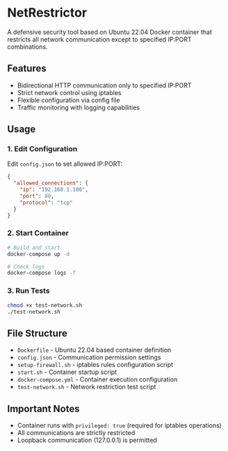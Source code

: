 # NetRestrictor

A defensive security tool based on Ubuntu 22.04 Docker container that restricts all network communication except to specified IP:PORT combinations.

## Features

- Bidirectional HTTP communication only to specified IP:PORT
- Strict network control using iptables
- Flexible configuration via config file
- Traffic monitoring with logging capabilities

## Usage

### 1. Edit Configuration

Edit `config.json` to set allowed IP:PORT:

```json
{
  "allowed_connections": {
    "ip": "192.168.1.100",
    "port": 80,
    "protocol": "tcp"
  }
}
```

### 2. Start Container

```bash
# Build and start
docker-compose up -d

# Check logs
docker-compose logs -f
```

### 3. Run Tests

```bash
chmod +x test-network.sh
./test-network.sh
```

## File Structure

- `Dockerfile` - Ubuntu 22.04 based container definition
- `config.json` - Communication permission settings
- `setup-firewall.sh` - iptables rules configuration script
- `start.sh` - Container startup script
- `docker-compose.yml` - Container execution configuration
- `test-network.sh` - Network restriction test script

## Important Notes

- Container runs with `privileged: true` (required for iptables operations)
- All communications are strictly restricted
- Loopback communication (127.0.0.1) is permitted